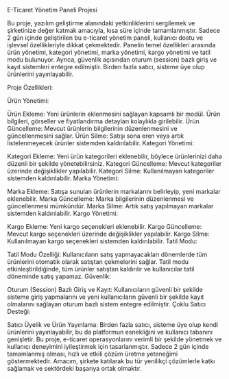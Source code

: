E-Ticaret Yönetim Paneli Projesi

Bu proje, yazılım geliştirme alanındaki yetkinliklerimi sergilemek ve şirketinize değer katmak amacıyla, kısa süre içinde tamamlanmıştır. Sadece 2 gün içinde geliştirilen bu e-ticaret yönetim paneli, kullanıcı dostu ve işlevsel özellikleriyle dikkat çekmektedir. Panelin temel özellikleri arasında ürün yönetimi, kategori yönetimi, marka yönetimi, kargo yönetimi ve tatil modu bulunuyor. Ayrıca, güvenlik açısından oturum (session) bazlı giriş ve kayıt sistemleri entegre edilmiştir. Birden fazla satıcı, sisteme üye olup ürünlerini yayınlayabilir.

Proje Özellikleri:

Ürün Yönetimi:

Ürün Ekleme: Yeni ürünlerin eklenmesini sağlayan kapsamlı bir modül. Ürün bilgileri, görseller ve fiyatlandırma detayları kolaylıkla girilebilir.
Ürün Güncelleme: Mevcut ürünlerin bilgilerinin düzenlenmesini ve güncellenmesini sağlar.
Ürün Silme: Satışı sona eren veya artık listelenmeyecek ürünler sistemden kaldırılabilir.
Kategori Yönetimi:

Kategori Ekleme: Yeni ürün kategorileri eklenebilir, böylece ürünlerinizi daha düzenli bir şekilde yönetebilirsiniz.
Kategori Güncelleme: Mevcut kategoriler üzerinde değişiklikler yapılabilir.
Kategori Silme: Kullanılmayan kategoriler sistemden kaldırılabilir.
Marka Yönetimi:

Marka Ekleme: Satışa sunulan ürünlerin markalarını belirleyip, yeni markalar eklenebilir.
Marka Güncelleme: Marka bilgilerinin düzenlenmesi ve güncellenmesi mümkündür.
Marka Silme: Artık satış yapılmayan markalar sistemden kaldırılabilir.
Kargo Yönetimi:

Kargo Ekleme: Yeni kargo seçenekleri eklenebilir.
Kargo Güncelleme: Mevcut kargo seçenekleri üzerinde değişiklikler yapılabilir.
Kargo Silme: Kullanılmayan kargo seçenekleri sistemden kaldırılabilir.
Tatil Modu:

Tatil Modu Özelliği: Kullanıcıların satış yapmayacakları dönemlerde tüm ürünlerini otomatik olarak satıştan çekmelerini sağlar. Tatil modu etkinleştirildiğinde, tüm ürünler satıştan kaldırılır ve kullanıcılar tatil döneminde satış yapamaz.
Güvenlik:

Oturum (Session) Bazlı Giriş ve Kayıt: Kullanıcıların güvenli bir şekilde sisteme giriş yapmalarını ve yeni kullanıcıların güvenli bir şekilde kayıt olmalarını sağlayan oturum bazlı sistem entegre edilmiştir.
Çoklu Satıcı Desteği:

Satıcı Üyelik ve Ürün Yayınlama: Birden fazla satıcı, sisteme üye olup kendi ürünlerini yayınlayabilir, bu da platformun esnekliğini ve kullanıcı tabanını genişletir.
Bu proje, e-ticaret operasyonlarını verimli bir şekilde yönetmek ve kullanıcı deneyimini iyileştirmek için tasarlanmıştır. Sadece 2 gün içinde tamamlanmış olması, hızlı ve etkili çözüm üretme yeteneğimi göstermektedir. Amacım, şirkete katılarak bu tür yenilikçi çözümlerle katkı sağlamak ve sektördeki başarıya ortak olmaktır.
